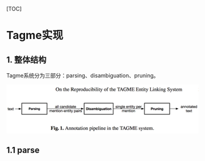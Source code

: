 [TOC]

# Tagme实现

## 1. 整体结构

Tagme系统分为三部分：parsing、disambiguation、pruning。

![architecture](./images/architecture.png)

## 1.1 parse
